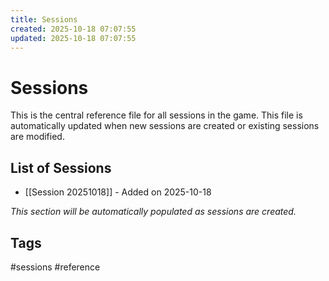 ```yaml
---
title: Sessions
created: 2025-10-18 07:07:55
updated: 2025-10-18 07:07:55
---
```


# Sessions

This is the central reference file for all sessions in the game. This file is automatically updated when new sessions are created or existing sessions are modified.

## List of Sessions
- [[Session 20251018]] - Added on 2025-10-18

*This section will be automatically populated as sessions are created.*

## Tags
#sessions #reference
